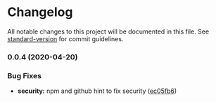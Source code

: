 # Changelog

All notable changes to this project will be documented in this file. See [standard-version](https://github.com/conventional-changelog/standard-version) for commit guidelines.

### 0.0.4 (2020-04-20)


### Bug Fixes

* **security:** npm and github hint to fix security ([ec05fb6](https://github.com/biancode/node-red-contrib-bit/commit/ec05fb6f11b671689a17769a6a2d52fce9167375))
